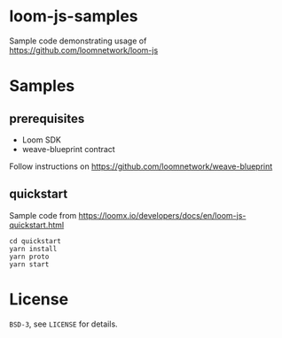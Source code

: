 # loom-js-samples
Sample code demonstrating usage of https://github.com/loomnetwork/loom-js

# Samples

## prerequisites

- Loom SDK
- weave-blueprint contract

Follow instructions on https://github.com/loomnetwork/weave-blueprint

## quickstart

Sample code from https://loomx.io/developers/docs/en/loom-js-quickstart.html

```
cd quickstart
yarn install
yarn proto
yarn start
```

# License

`BSD-3`, see `LICENSE` for details.
